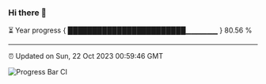 ### Hi there 👋

⏳ Year progress { ████████████████████████▁▁▁▁▁▁ } 80.56 %

---

⏰ Updated on Sun, 22 Oct 2023 00:59:46 GMT

![Progress Bar CI](https://github.com/JuvenileQ/Progress-Bar-CI/workflows/main/badge.svg)
